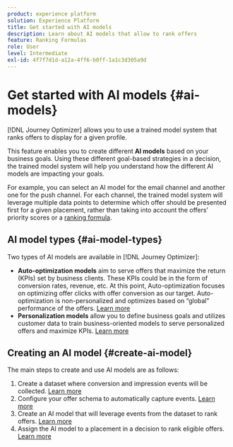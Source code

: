 ```yaml
---
product: experience platform
solution: Experience Platform
title: Get started with AI models
description: Learn about AI models that allow to rank offers
feature: Ranking Formulas
role: User
level: Intermediate
exl-id: 4f7f7d1d-a12a-4ff6-b0ff-1a1c3d305a9d
---
```

# Get started with AI models {#ai-models}

[!DNL Journey Optimizer] allows you to use a trained model system that ranks offers to display for a given profile.

This feature enables you to create different **AI models** based on your business goals. Using these different goal-based strategies in a decision, the trained model system will help you understand how the different AI models are impacting your goals.

For example, you can select an AI model for the email channel and another one for the push channel. For each channel, the trained model system will leverage multiple data points to determine which offer should be presented first for a given placement, rather than taking into account the offers’ priority scores or a [ranking formula](create-ranking-formulas.md).

## AI model types {#ai-model-types}

Two types of AI models are available in [!DNL Journey Optimizer]:

* **Auto-optimization models** aim to serve offers that maximize the return (KPIs) set by business clients. These KPIs could be in the form of conversion rates, revenue, etc. At this point, Auto-optimization focuses on optimizing offer clicks with offer conversion as our target. Auto-optimization is non-personalized and optimizes based on “global” performance of the offers. [Learn more](auto-optimization-model.md)
* **Personalization models** allow you to define business goals and utilizes customer data to train business-oriented models to serve personalized offers and maximize KPIs. [Learn more](personalized-optimization-model.md)

## Creating an AI model {#create-ai-model}

The main steps to create and use AI models are as follows:

1. Create a dataset where conversion and impression events will be collected. [Learn more](create-dataset.md)
1. Configure your offer schema to automatically capture events. [Learn more](schema-requirement.md)
1. Create an AI model that will leverage events from the dataset to rank offers. [Learn more](create-ranking-strategies.md)
1. Assign the AI model to a placement in a decision to rank eligible offers. [Learn more](../offer-activities/configure-offer-selection.md)
